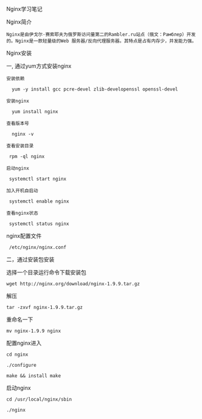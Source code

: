 Nginx学习笔记

Nginx简介

    Nginx是由伊戈尔·赛索耶夫为俄罗斯访问量第二的Rambler.ru站点（俄文：Рамблер）开发的。Nginx是一款轻量级的Web 服务器/反向代理服务器。其特点是占有内存少，并发能力强。

Nginx安装

一, 通过yum方式安装nginx

    安装依赖

      yum -y install gcc pcre-devel zlib-developenssl openssl-devel

    安装nginx

      yum install nginx

    查看版本号

      nginx -v

    查看安装目录

     rpm -ql nginx

    启动nginx

     systemctl start nginx

    加入开机自启动

     systemctl enable nginx

    查看nginx状态

     systemctl status nginx

   nginx配置文件

     /etc/nginx/nginx.conf



二，通过安装包安装

  选择一个目录运行命令下载安装包

    wget http://nginx.org/download/nginx-1.9.9.tar.gz

  解压

    tar -zxvf nginx-1.9.9.tar.gz

  重命名一下

    mv nginx-1.9.9 nginx

  配置nginx进入

    cd nginx

    ./configure

    make && install make

  启动nginx

    cd /usr/local/nginx/sbin

    ./nginx 

